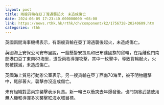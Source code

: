 ```yaml
---
layout: post
title: 兩艘貨輪在亞丁灣遇襲起火　未造成傷亡
date: 2024-06-09 17:23:40.000000000 +08:00
link: https://news.rthk.hk/rthk/ch/component/k2/1756728-20240609.htm
categories: rthk
---
```


英國兩間海事機構表示，有兩艘貨輪在亞丁灣遇襲後起火，未造成傷亡。

英國海上安保公司安布里說，一艘懸掛安提瓜和巴布達國旗的貨輪，在距離也門南部港口亞丁東南83海里，遭受兩枚導彈攻擊，其中一枚擊中，導致貨輪起火，火勢被撲滅，未造成傷亡。

英國海上貿易行動辦公室表示，另一艘貨輪在亞丁西南70海里，被不明物體擊中，尾部著火，襲擊亦沒造成傷亡。

未有組織對這兩宗襲擊表示負責。新一輪巴以衝突去年爆發後，也門胡塞武裝使用無人機和導彈多次襲擊紅海水域目標。
